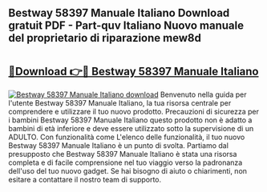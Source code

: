 ## Bestway 58397 Manuale Italiano Download gratuit PDF - Part-quv Italiano Nuovo manuale del proprietario di riparazione mew8d

# <h2><a href="http://dfg8m4k.blite.top/?on=Bestway+58397+Manuale+Italiano">🔗Download 👉🔴 Bestway 58397 Manuale Italiano</a></h2>

[![Bestway 58397 Manuale Italiano download](https://i.imgur.com/lujVjoI.png)](http://dfg8m4k.blite.top/?on=Bestway+58397+Manuale+Italiano)
Benvenuto nella guida per l'utente Bestway 58397 Manuale Italiano, la tua risorsa centrale per comprendere e utilizzare il tuo nuovo prodotto. Precauzioni di sicurezza per i bambini Bestway 58397 Manuale Italiano questo prodotto non è adatto a bambini di età inferiore e deve essere utilizzato sotto la supervisione di un ADULTO. Con funzionalità come L'elenco delle funzionalità, il tuo nuovo Bestway 58397 Manuale Italiano è un punto di svolta. Partiamo dal presupposto che Bestway 58397 Manuale Italiano è stata una risorsa completa e di facile comprensione nel tuo viaggio verso la padronanza dell'uso del tuo nuovo gadget. Se hai bisogno di aiuto o chiarimenti, non esitare a contattare il nostro team di supporto.
